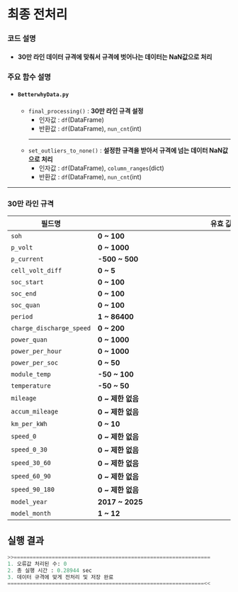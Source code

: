 # 최종 전처리

### 코드 설명
- #### **30만 라인 데이터 규격에 맞춰서 규격에 벗어나는 데이터는 NaN값으로 처리**

### 주요 함수 설명
- #### **`BetterwhyData.py`** 
  - `final_processing()` : **30만 라인 규격 설정**
    - 인자값 : `df`(DataFrame)
    - 반환값 : `df`(DataFrame), `nun_cnt`(int)
    ---
  - `set_outliers_to_none()` : **설정한 규격을 받아서 규격에 넘는 데이터 NaN값으로 처리**
    - 인자값 : `df`(DataFrame), `column_ranges`(dict)
    - 반환값 : `df`(DataFrame), `nun_cnt`(int)
---

### 30만 라인 규격 

| 필드명                  | 유효 값 범위                       |
|-------------------------|------------------------------------|
| `soh`                   | **0 ~ 100**　　　　　　　　　　　　　　　　　　　　　　　　　　　　　　　　　　　|
| `p_volt`                | **0 ~ 1000**                       |
| `p_current`             | **-500 ~ 500**                     |
| `cell_volt_diff`        | **0 ~ 5**                          |
| `soc_start`             | **0 ~ 100**                        |
| `soc_end`               | **0 ~ 100**                        |
| `soc_quan`              | **0 ~ 100**                        |
| `period`                | **1 ~ 86400**                      |
| `charge_discharge_speed`| **0 ~ 200**                        |
| `power_quan`            | **0 ~ 1000**                       |
| `power_per_hour`        | **0 ~ 1000**                       |
| `power_per_soc`         | **0 ~ 50**                         |
| `module_temp`           | **-50 ~ 100**                      |
| `temperature`           | **-50 ~ 50**                       |
| `mileage`               | **0 ~ 제한 없음**                  |
| `accum_mileage`         | **0 ~ 제한 없음**                  |
| `km_per_kWh`            | **0 ~ 10**                         |
| `speed_0`               | **0 ~ 제한 없음**                  |
| `speed_0_30`            | **0 ~ 제한 없음**                  |
| `speed_30_60`           | **0 ~ 제한 없음**                  |
| `speed_60_90`           | **0 ~ 제한 없음**                  |
| `speed_90_180`          | **0 ~ 제한 없음**                  |
| `model_year`            | **2017 ~ 2025**                    |
| `model_month`           | **1 ~ 12**                         |

 
## 실행 결과
```python
>>==============================================================
1. 오류값 처리된 수: 0
2. 총 실행 시간 : 0.28944 sec
3. 데이터 규격에 맞게 전처리 및 저장 완료
==============================================================<<
```
